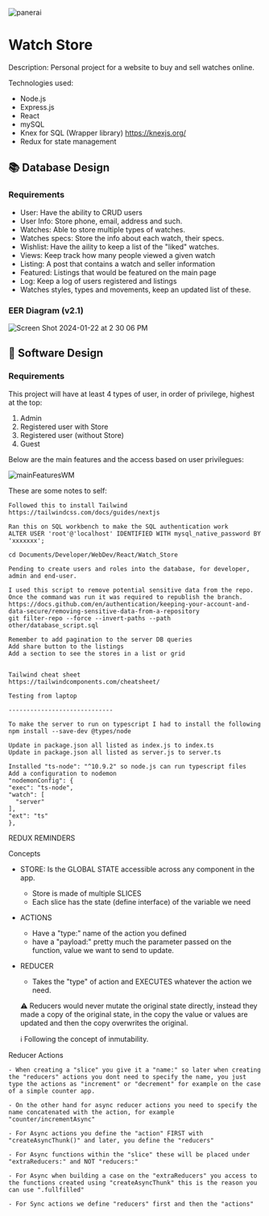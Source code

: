 ![panerai](https://github.com/RodoJML/WatchStore/assets/63088555/792dc26e-4d1b-4aa0-bd05-e3802adf83b2)

<h1>Watch Store</h1>

Description:
Personal project for a website to buy and sell watches online. 

Technologies used:
- Node.js
- Express.js
- React
- mySQL
- Knex for SQL (Wrapper library) https://knexjs.org/
- Redux for state management

<h2>📚 Database Design</h2>
<h3>Requirements</h3>

- User: Have the ability to CRUD users
- User Info: Store phone, email, address and such.
- Watches: Able to store multiple types of watches. 
- Watches specs: Store the info about each watch, their specs.  
- Wishlist: Have the aility to keep a list of the "liked" watches. 
- Views: Keep track how many people viewed a given watch
- Listing: A post that contains a watch and seller information
- Featured: Listings that would be featured on the main page
- Log: Keep a log of users registered and listings
- Watches styles, types and movements, keep an updated list of these. 

<h3>EER Diagram (v2.1)</h3>

![Screen Shot 2024-01-22 at 2 30 06 PM](https://github.com/RodoJML/WatchStore/assets/63088555/1933957d-694d-4418-b979-512eeb6d6c19)





<h2>📲 Software Design</h2>
<h3>Requirements</h3>

This project will have at least 4 types of user, in order of privilege, highest at the top:
1. Admin
2. Registered user with Store
3. Registered user (without Store) 
4. Guest
 
Below are the main features and the access based on user privilegues:

![mainFeaturesWM](https://github.com/RodoJML/WatchStore/assets/63088555/e4d14867-d9fe-4767-8887-35f657cdde6c)



These are some notes to self:

    Followed this to install Tailwind
    https://tailwindcss.com/docs/guides/nextjs

    Ran this on SQL workbench to make the SQL authentication work
    ALTER USER 'root'@'localhost' IDENTIFIED WITH mysql_native_password BY 'xxxxxxx';

    cd Documents/Developer/WebDev/React/Watch_Store

    Pending to create users and roles into the database, for developer, admin and end-user.

    I used this script to remove potential sensitive data from the repo.
    Once the command was run it was required to republish the branch.
    https://docs.github.com/en/authentication/keeping-your-account-and-data-secure/removing-sensitive-data-from-a-repository
    git filter-repo --force --invert-paths --path other/database_script.sql

    Remember to add pagination to the server DB queries
    Add share button to the listings
    Add a section to see the stores in a list or grid

    
    Tailwind cheat sheet
    https://tailwindcomponents.com/cheatsheet/

    Testing from laptop

    -----------------------------

    To make the server to run on typescript I had to install the following 
    npm install --save-dev @types/node

    Update in package.json all listed as index.js to index.ts
    Update in package.json all listed as server.js to server.ts

    Installed "ts-node": "^10.9.2" so node.js can run typescript files
    Add a configuration to nodemon
    "nodemonConfig": {
    "exec": "ts-node",
    "watch": [
      "server"
    ],
    "ext": "ts"
    },


REDUX REMINDERS

Concepts
- STORE: Is the GLOBAL STATE accessible across any component in the app.
    - Store is made of multiple SLICES 
    - Each slice has the state (define interface) of the variable we need

- ACTIONS
    - Have a "type:" name of the action you defined
    - have a "payload:" pretty much the parameter passed on the function, value we want to send to update. 

- REDUCER
    - Takes the "type" of action and EXECUTES whatever the action we need.

    ⚠️ Reducers would never mutate the original state directly, instead they made a copy of the original state, in the copy the value or values are updated and then the copy overwrites the original.

     ℹ️ Following the concept of inmutability. 
     
    

Reducer Actions

    - When creating a "slice" you give it a "name:" so later when creating the "reducers" actions you dont need to specify the name, you just type the actions as "increment" or "decrement" for example on the case of a simple counter app.

    - On the other hand for async reducer actions you need to specify the name concatenated with the action, for example "counter/incrementAsync"

    - For Async actions you define the "action" FIRST with "createAsyncThunk()" and later, you define the "reducers"

    - For Async functions within the "slice" these will be placed under "extraReducers:" and NOT "reducers:"

    - For Async when building a case on the "extraReducers" you access to the functions created using "createAsyncThunk" this is the reason you can use ".fullfilled"

    - For Sync actions we define "reducers" first and then the "actions"

